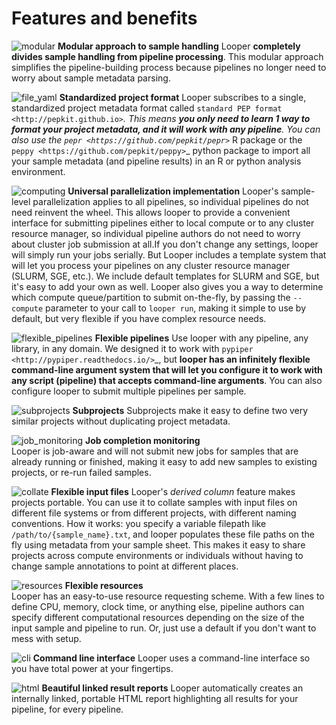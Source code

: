 # Features and benefits

[cli]: ../img/cli.svg
[computing]: ../img/computing.svg
[flexible_pipelines]: ../img/flexible_pipelines.svg
[job_monitoring]: ../img/job_monitoring.svg
[resources]: ../img/resources.svg
[subprojects]: ../img/subprojects.svg
[collate]: ../img/collate.svg
[file_yaml]: ../img/file_yaml.svg
[html]: ../img/HTML.svg
[modular]: ../img/modular.svg


![modular][modular] **Modular approach to sample handling** 
	Looper **completely divides sample handling from pipeline processing**. This modular approach simplifies the pipeline-building process because pipelines no longer need to worry about sample metadata parsing. 

![file_yaml][file_yaml] **Standardized project format**
	Looper subscribes to a single, standardized project metadata format called `standard PEP format <http://pepkit.github.io>`_. This means **you only need to learn 1 way to format your project metadata, and it will work with any pipeline**. You can also use the `pepr <https://github.com/pepkit/pepr>`_ R package or the `peppy <https://github.com/pepkit/peppy>`_ python package to import all your sample metadata (and pipeline results) in an R or python analysis environment.

![computing][computing] **Universal parallelization implementation**
	Looper's sample-level parallelization applies to all pipelines, so individual pipelines do not need reinvent the wheel. This allows looper to provide a convenient interface for submitting pipelines either to local compute or to any cluster resource manager, so individual pipeline authors do not need to worry about cluster job submission at all.If you don't change any settings, looper will simply run your jobs serially. But Looper includes a template system that will let you process your pipelines on any cluster resource manager (SLURM, SGE, etc.). We include default templates for SLURM and SGE, but it's easy to add your own as well. Looper also gives you a way to determine which compute queue/partition to submit on-the-fly, by passing the ``--compute`` parameter to your call to ``looper run``, making it simple to use by default, but very flexible if you have complex resource needs.

![flexible_pipelines][flexible_pipelines] **Flexible pipelines** 
	Use looper with any pipeline, any library, in any domain. We designed it to work with `pypiper <http://pypiper.readthedocs.io/>`_, but **looper has an infinitely flexible command-line argument system that will let you configure it to work with  any script (pipeline) that accepts command-line arguments**. You can also configure looper to submit multiple pipelines per sample.

![subprojects][subprojects] **Subprojects**
	Subprojects make it easy to define two very similar projects without duplicating project metadata.

![job_monitoring][job_monitoring] **Job completion monitoring**  
	Looper is job-aware and will not submit new jobs for samples that are already running or finished, making it easy to add new samples to existing projects, or re-run failed samples.

![collate][collate] **Flexible input files** 
	Looper's *derived column* feature makes projects portable. You can use it to collate samples with input files on different file systems or from different projects, with different naming conventions. How it works: you specify a variable filepath like ``/path/to/{sample_name}.txt``, and looper populates these file paths on the fly using metadata from your sample sheet. This makes it easy to share projects across compute environments or individuals without having to change sample annotations to point at different places.

![resources][resources] **Flexible resources**  
	Looper has an easy-to-use resource requesting scheme. With a few lines to define CPU, memory, clock time, or anything else, pipeline authors can specify different computational resources depending on the size of the input sample and pipeline to run. Or, just use a default if you don't want to mess with setup.

![cli][cli] **Command line interface**
	Looper uses a command-line interface so you have total power at your fingertips.

![html][html] **Beautiful linked result reports**
	Looper automatically creates an internally linked, portable HTML report highlighting all results for your pipeline, for every pipeline.

